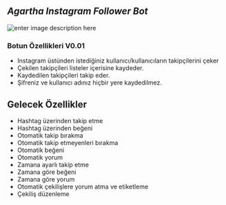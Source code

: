 ## *Agartha Instagram Follower Bot*

![enter image description here](https://lh3.googleusercontent.com/-_0wgDULKy2fojxCkmXXGO_bzk0bsR1OMcCMcm45o-XHhlkswFhRkqD2_GiBRhi1OM5cHmt5kfsKo-COR7VjUb78lvgtiqYSJjH4_jUSUYSDFZc4MNuw0VpLOr5ZnmI5uSoZf5AA8YAxayQOeO-997pAJiQ7UW2WS_2YCv0Oy7woaaRa95hL-qJ0mHS4ClYHoQIb-YnrBUuEtRBv-9Xc72Eopq7AQR8G1FMGo5wFmFL7yqy_e5GpwSYxkhGDLz2NultjcTIMv4NhTijcqvjY-iXnxc7TWwcUbu1M_D0rBvWC1taJQjbkXFWOMlaelAs4eJyaDp2zwCtX04Yg_pE9wu6Nu1u2Oce5Gvfh8xeqG4YjozQC6iED-MPGnvIcvOMOzd0kZVmng0NCqKeZOmYEjXh-9nrw164ym5dYqhbKZPii-HM__4vkNec8hHkApoDwSYgo7zRjVrzg_IOTFUM3nhvOBhz5iiJHzS-zkbOsJoPMy6dkeMs1O2PngpWOA0STksq34L-rmZS7ry5cH5GYVPglK7UUFRbpb_pvTabWno0Bgj0BLUArm5mIagjxJR4WeAuo6Emy84MdYCFuaZOpqdkhVUVolVDEyWyPQu35NkRg09miuR7abkQOVlPlumMlZfeP89YBViPoBo8iabjN-lNdFdSXBg4-IzDoBY8YSDbnTUaYj7fqJT-6TgONpXbIu_197kRzDI_jTq_09Rb_noM=w502-h533-no?authuser=0)

### **Botun Özellikleri V0.01**

 - Instagram üstünden istediğiniz kullanıcı/kullanıcıların takipçilerini çeker
 - Çekilen takipçileri listeler içerisine kaydeder.
 - Kaydedilen takipçileri takip eder.
 - Şifreniz ve kullanıcı adınız hiçbir yere kaydedilmez.



 ## **Gelecek Özellikler**
 - Hashtag üzerinden takip etme
 - Hashtag üzerinden beğeni
 - Otomatik takip bırakma
 - Otomatik takip etmeyenleri bırakma
 - Otomatik beğeni
 - Otomatik yorum
 - Zamana ayarlı takip etme
 - Zamana göre beğeni
 - Zamana göre yorum
 - Otomatik çekilişlere yorum atma ve etiketleme
 - Çekiliş düzenleme
 
